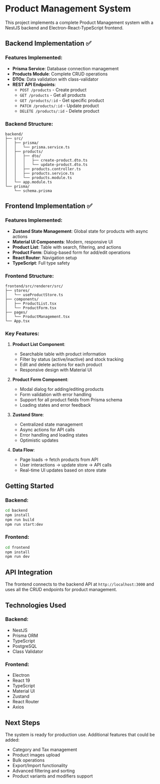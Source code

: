 # Product Management System

This project implements a complete Product Management system with a NestJS backend and Electron-React-TypeScript frontend.

## Backend Implementation ✅

### Features Implemented:
- **Prisma Service**: Database connection management
- **Products Module**: Complete CRUD operations
- **DTOs**: Data validation with class-validator
- **REST API Endpoints**:
  - `POST /products` - Create product
  - `GET /products` - Get all products
  - `GET /products/:id` - Get specific product
  - `PATCH /products/:id` - Update product
  - `DELETE /products/:id` - Delete product

### Backend Structure:
```
backend/
├── src/
│   ├── prisma/
│   │   └── prisma.service.ts
│   ├── products/
│   │   ├── dto/
│   │   │   ├── create-product.dto.ts
│   │   │   └── update-product.dto.ts
│   │   ├── products.controller.ts
│   │   ├── products.service.ts
│   │   └── products.module.ts
│   └── app.module.ts
└── prisma/
    └── schema.prisma
```

## Frontend Implementation ✅

### Features Implemented:
- **Zustand State Management**: Global state for products with async actions
- **Material UI Components**: Modern, responsive UI
- **Product List**: Table with search, filtering, and actions
- **Product Form**: Dialog-based form for add/edit operations
- **React Router**: Navigation setup
- **TypeScript**: Full type safety

### Frontend Structure:
```
frontend/src/renderer/src/
├── stores/
│   └── useProductStore.ts
├── components/
│   ├── ProductList.tsx
│   └── ProductForm.tsx
├── pages/
│   └── ProductManagement.tsx
└── App.tsx
```

### Key Features:
1. **Product List Component**:
   - Searchable table with product information
   - Filter by status (active/inactive) and stock tracking
   - Edit and delete actions for each product
   - Responsive design with Material UI

2. **Product Form Component**:
   - Modal dialog for adding/editing products
   - Form validation with error handling
   - Support for all product fields from Prisma schema
   - Loading states and error feedback

3. **Zustand Store**:
   - Centralized state management
   - Async actions for API calls
   - Error handling and loading states
   - Optimistic updates

4. **Data Flow**:
   - Page loads → fetch products from API
   - User interactions → update store → API calls
   - Real-time UI updates based on store state

## Getting Started

### Backend:
```bash
cd backend
npm install
npm run build
npm run start:dev
```

### Frontend:
```bash
cd frontend
npm install
npm run dev
```

## API Integration

The frontend connects to the backend API at `http://localhost:3000` and uses all the CRUD endpoints for product management.

## Technologies Used

### Backend:
- NestJS
- Prisma ORM
- TypeScript
- PostgreSQL
- Class Validator

### Frontend:
- Electron
- React 19
- TypeScript
- Material UI
- Zustand
- React Router
- Axios

## Next Steps

The system is ready for production use. Additional features that could be added:
- Category and Tax management
- Product images upload
- Bulk operations
- Export/Import functionality
- Advanced filtering and sorting
- Product variants and modifiers support